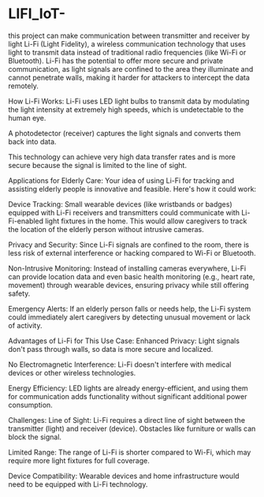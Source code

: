 # LIFI_IoT-
this project can make communication between transmitter and receiver by light 
Li-Fi (Light Fidelity), a wireless communication technology that uses light to transmit data instead of traditional radio frequencies (like Wi-Fi or Bluetooth). Li-Fi has the potential to offer more secure and private communication, as light signals are confined to the area they illuminate and cannot penetrate walls, making it harder for attackers to intercept the data remotely.

How Li-Fi Works:
Li-Fi uses LED light bulbs to transmit data by modulating the light intensity at extremely high speeds, which is undetectable to the human eye.

A photodetector (receiver) captures the light signals and converts them back into data.

This technology can achieve very high data transfer rates and is more secure because the signal is limited to the line of sight.

Applications for Elderly Care:
Your idea of using Li-Fi for tracking and assisting elderly people is innovative and feasible. Here's how it could work:

Device Tracking: Small wearable devices (like wristbands or badges) equipped with Li-Fi receivers and transmitters could communicate with Li-Fi-enabled light fixtures in the home. This would allow caregivers to track the location of the elderly person without intrusive cameras.

Privacy and Security: Since Li-Fi signals are confined to the room, there is less risk of external interference or hacking compared to Wi-Fi or Bluetooth.

Non-Intrusive Monitoring: Instead of installing cameras everywhere, Li-Fi can provide location data and even basic health monitoring (e.g., heart rate, movement) through wearable devices, ensuring privacy while still offering safety.

Emergency Alerts: If an elderly person falls or needs help, the Li-Fi system could immediately alert caregivers by detecting unusual movement or lack of activity.

Advantages of Li-Fi for This Use Case:
Enhanced Privacy: Light signals don't pass through walls, so data is more secure and localized.

No Electromagnetic Interference: Li-Fi doesn't interfere with medical devices or other wireless technologies.

Energy Efficiency: LED lights are already energy-efficient, and using them for communication adds functionality without significant additional power consumption.

Challenges:
Line of Sight: Li-Fi requires a direct line of sight between the transmitter (light) and receiver (device). Obstacles like furniture or walls can block the signal.

Limited Range: The range of Li-Fi is shorter compared to Wi-Fi, which may require more light fixtures for full coverage.

Device Compatibility: Wearable devices and home infrastructure would need to be equipped with Li-Fi technology.
